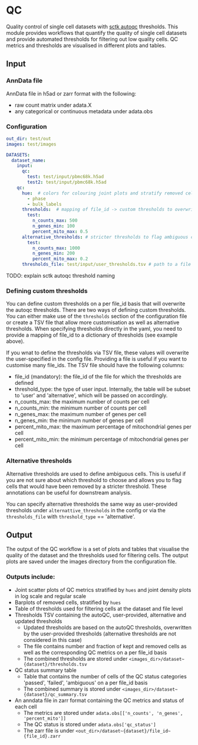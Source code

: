 # QC
Quality control of single cell datasets with [sctk autoqc](https://teichlab.github.io/sctk/notebooks/automatic_qc.html) thresholds.
This module provides workflows that quantify the quality of single cell datasets and provide automated thresholds for filtering out low quality cells.
QC metrics and thresholds are visualised in different plots and tables.

## Input

### AnnData file
AnnData file in h5ad or zarr format with the following:

+ raw count matrix under adata.X
+ any categorical or continuous metadata under adata.obs


### Configuration

```yaml
out_dir: test/out
images: test/images

DATASETS:
  dataset_name:
    input:
      qc:
        test: test/input/pbmc68k.h5ad
        test2: test/input/pbmc68k.h5ad
    qc:
      hue:  # colors for colouring joint plots and stratify removed cellls plots
        - phase
        - bulk_labels
      thresholds:  # mapping of file_id -> custom thresholds to overwrite autoqc thresholds
        test:
          n_counts_max: 500
          n_genes_min: 100
          percent_mito_max: 0.5
      alternative_thresholds: # stricter thresholds to flag ambiguous cells
        test:
          n_counts_max: 1000
          n_genes_min: 200
          percent_mito_max: 0.2
      thresholds_file: test/input/user_thresholds.tsv # path to a file with custom thresholds, will overwrite thresholds above
```

TODO: explain sctk autoqc threshold naming


### Defining custom thresholds

You can define custom thresholds on a per file_id basis that will overwrite the autoqc thresholds. There are two ways of defining custom thresholds. You can either make use of the `thresholds` section of the configuration file or create a TSV file that allow more customisation as well as alternative thresholds. When specifying thresholds directly in the yaml, you need to provide a mapping of file_id to a dictionary of thresholds (see example above).

If you wnat to define the thresholds via TSV file, these values will overwrite the user-specified in the config file. Providing a file is useful if you want to customise many file_ids. The TSV file should have the following columns:

* file_id (mandatory): the file_id of the file for which the thresholds are defined
* threshold_type: the type of user input. Internally, the table will be subset to 'user' and 'alternative', which will be passed on accordingly.
* n_counts_max: the maximum number of counts per cell
* n_counts_min: the minimum number of counts per cell
* n_genes_max: the maximum number of genes per cell
* n_genes_min: the minimum number of genes per cell
* percent_mito_max: the maximum percentage of mitochondrial genes per cell
* percent_mito_min: the minimum percentage of mitochondrial genes per cell


### Alternative thresholds

Alternative thresholds are used to define ambiguous cells. This is useful if you are not sure about which threshold to choose and allows you to flag cells that would have been removed by a stricter threshold. These annotations can be useful for downstream analysis.

You can specify alternative thresholds the same way as user-provided thresholds under `alternattive_thresholds` in the config or via the `thresholds_file` with `threshold_type` == 'alternative'.


## Output

The output of the QC workflow is a set of plots and tables that visualise the quality of the dataset and the thresholds used for filtering cells. The output plots are saved under the images directory from the configuration file.

### Outputs include:

* Joint scatter plots of QC metrics stratified by `hues` and joint density plots in log scale and regular scale
* Barplots of removed cells, stratified by `hues`
* Table of thresholds used for filtering cells at the dataset and file level
* Thresholds TSV containing the autoQC, user-provided, alternative and updated thresholds
  * Updated thresholds are based on the autoQC thresholds, overwritten by the user-provided thresholds (alternative thresholds are not considered in this case)
  * The file contains number and fraction of kept and removed cells as well as the corresponding QC metrics on a per file_id basis
  * The combined thresholds are stored under `<images_dir>/dataset~{dataset}/thresholds.tsv`
* QC status summary table
  * Table that contains the number of cells of the QC status categories 'passed', 'failed', 'ambiguous' on a per file_id basis
  * The combined summary is stored under `<images_dir>/dataset~{dataset}/qc_summary.tsv`
* An anndata file in zarr format containing the QC metrics and status of each cell
  * The metrics are stored under `adata.obs[['n_counts', 'n_genes', 'percent_mito']]`
  * The QC status is stored under `adata.obs['qc_status']`
  * The zarr file is under `<out_dir>/dataset~{dataset}/file_id~{file_id}.zarr`